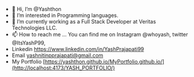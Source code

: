 - 👋 Hi, I’m @Yashthon
- 👀 I’m interested in Programming languages.
- 🌱 I’m currently working as a Full Stack Developer at Veritas Technologies LLC.
- 📫 How to reach me ... You can find me on Instagram @whoyash, twitter @ItsYashP99,
- Linkedin https://www.linkedin.com/in/YashPrajapati99 
- Email yashnitinpprajapati@gmail.com
- My Portfolio [https://yashthon.github.io/MyPortfolio.github.io/](http://localhost:4173/YASH_PORTFOLIO/)
